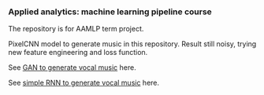 ### Applied analytics: machine learning pipeline course

The repository is for AAMLP term project.

PixelCNN model to generate music in this repository. Result still noisy, trying new feature engineering and loss function.

See [GAN to generate vocal music](https://github.com/BigT0e/GANs-for-generating-songs) here.

See [simple RNN to generate vocal music](https://drive.google.com/drive/folders/1JIF_xqUH8oci_C_ZU89NROBWvXgFOOYn?usp=sharing) here.
